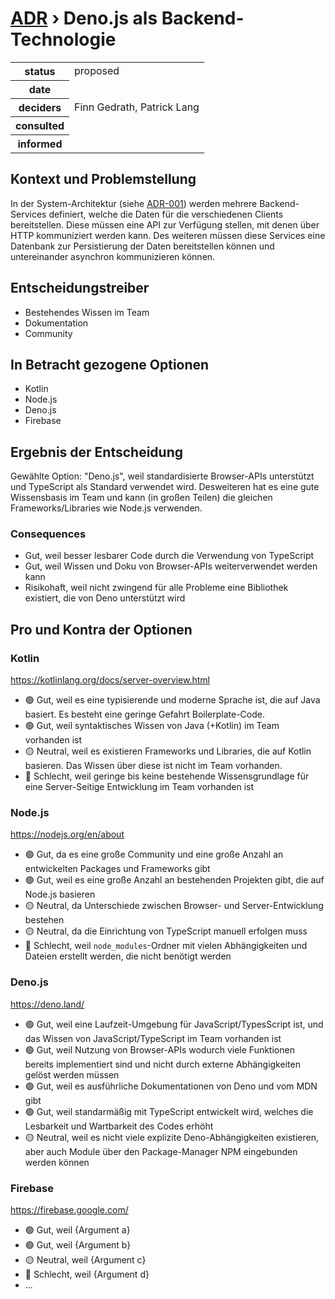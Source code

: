 # [ADR](./README.md) › Deno.js als Backend-Technologie

<table>
<tr>
<th>status</th>
<td>proposed</td><!-- {proposed / rejected / accepted / deprecated / … / superseded by ADR-0005 <0005-example.md>} -->
</tr>
<tr>
<th>date</th>
<td></td><!-- YYYY-MM-DD, when the decision was last updated -->
</tr>
<tr>
<th>deciders</th>
<td>Finn Gedrath, Patrick Lang</td><!-- list everyone involved in the decision -->
</tr>
<tr>
<th>consulted</th>
<td></td><!-- list everyone whose opinions are sought (typically subject-matter experts); and with whom there is a two-way communication -->
</tr>
<tr>
<th>informed</th>
<td></td><!-- list everyone who is kept up-to-date on progress; and with whom there is a one-way communication -->
</tr>
</table>


## Kontext und Problemstellung

In der System-Architektur (siehe [ADR-001](001-system-architecture.md)) werden mehrere Backend-Services definiert, welche die Daten für die verschiedenen Clients bereitstellen. Diese müssen eine API zur Verfügung stellen, mit denen über HTTP kommuniziert werden kann. Des weiteren müssen diese Services eine Datenbank zur Persistierung der Daten bereitstellen können und untereinander asynchron kommunizieren können.

<!-- Dies ist ein optionales Element. Sie können es gerne entfernen. -->
## Entscheidungstreiber

* Bestehendes Wissen im Team
* Dokumentation
* Community

## In Betracht gezogene Optionen

* Kotlin
* Node.js
* Deno.js
* Firebase

## Ergebnis der Entscheidung

Gewählte Option: "Deno.js", weil standardisierte Browser-APIs unterstützt und TypeScript als Standard verwendet wird. Desweiteren hat es eine gute Wissensbasis im Team und kann (in großen Teilen) die gleichen Frameworks/Libraries wie Node.js verwenden.

<!-- Dies ist ein optionales Element. Sie können es gerne entfernen. -->
### Consequences

* Gut, weil besser lesbarer Code durch die Verwendung von TypeScript
* Gut, weil Wissen und Doku von Browser-APIs weiterverwendet werden kann
* Risikohaft, weil nicht zwingend für alle Probleme eine Bibliothek existiert, die von Deno unterstützt wird

<!-- Dies ist ein optionales Element. Sie können es gerne entfernen. -->
## Pro und Kontra der Optionen

### Kotlin

<https://kotlinlang.org/docs/server-overview.html>

* 🟢 Gut, weil es eine typisierende und moderne Sprache ist, die auf Java basiert. Es besteht eine geringe Gefahrt Boilerplate-Code.
* 🟢 Gut, weil syntaktisches Wissen von Java (+Kotlin) im Team vorhanden ist
* 🟡 Neutral, weil es existieren Frameworks und Libraries, die auf Kotlin basieren. Das Wissen über diese ist nicht im Team vorhanden.
* 🔴 Schlecht, weil geringe bis keine bestehende Wissensgrundlage für eine Server-Seitige Entwicklung im Team vorhanden ist

### Node.js

<https://nodejs.org/en/about>

* 🟢 Gut, da es eine große Community und eine große Anzahl an entwickelten Packages und Frameworks gibt
* 🟢 Gut, weil es eine große Anzahl an bestehenden Projekten gibt, die auf Node.js basieren
* 🟡 Neutral, da Unterschiede zwischen Browser- und Server-Entwicklung bestehen
* 🟡 Neutral, da die Einrichtung von TypeScript manuell erfolgen muss
* 🔴 Schlecht, weil `node_modules`-Ordner mit vielen Abhängigkeiten und Dateien erstellt werden, die nicht benötigt werden

### Deno.js

<https://deno.land/>

* 🟢 Gut, weil eine Laufzeit-Umgebung für JavaScript/TypesScript ist, und das Wissen von JavaScript/TypeScript im Team vorhanden ist
* 🟢 Gut, weil Nutzung von Browser-APIs wodurch viele Funktionen bereits implementiert sind und nicht durch externe Abhängigkeiten gelöst werden müssen
* 🟢 Gut, weil es ausführliche Dokumentationen von Deno und vom MDN gibt
* 🟢 Gut, weil standarmäßig mit TypeScript entwickelt wird, welches die Lesbarkeit und Wartbarkeit des Codes erhöht
* 🟡 Neutral, weil es nicht viele explizite Deno-Abhängigkeiten existieren, aber auch Module über den Package-Manager NPM eingebunden werden können

### Firebase

<https://firebase.google.com/>

* 🟢 Gut, weil {Argument a}
* 🟢 Gut, weil {Argument b}
* 🟡 Neutral, weil {Argument c}
* 🔴 Schlecht, weil {Argument d}
* ...